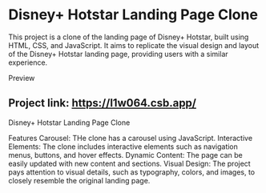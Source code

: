 # Disney+ Hotstar Landing Page Clone
This project is a clone of the landing page of Disney+ Hotstar, built using HTML, CSS, and JavaScript. It aims to replicate the visual design and layout of the Disney+ Hotstar landing page, providing users with a similar experience.

Preview
## Project link: https://l1w064.csb.app/
Disney+ Hotstar Landing Page Clone

Features
Carousel: THe clone has a carousel using JavaScript.
Interactive Elements: The clone includes interactive elements such as navigation menus, buttons, and hover effects.
Dynamic Content: The page can be easily updated with new content and sections.
Visual Design: The project pays attention to visual details, such as typography, colors, and images, to closely resemble the original landing page.

